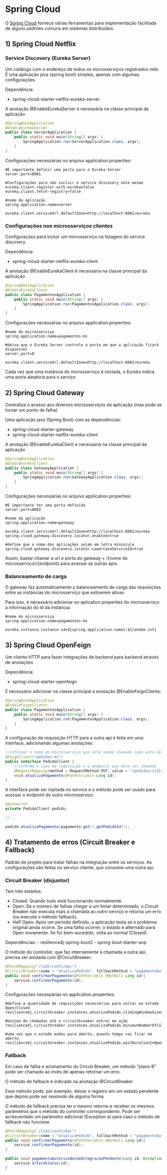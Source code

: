 # Spring Cloud

O [Spring Cloud](https://spring.io/projects/spring-cloud) fornece várias ferramentas para implementação facilitada de alguns padrões comuns em sistemas distribuídos.

## 1) Spring Cloud Netflix

### Service Discovery (Eureka Server)
Um catálogo com o endereço de todos os microsserviços registrados nele. 
É uma aplicação java (spring boot) simples, apenas com algumas configurações.

Dependência:
- spring-cloud-starter-netflix-eureka-server


A anotação @EnableEurekaServer é necessária na classe principal da aplicação
```java
@SpringBootApplication
@EnableEurekaServer
public class ServerApplication {
    public static void main(String[] args) {
        SpringApplication.run(ServerApplication.class, args);
    }
}
```

Configurações necessárias no arquivo application.properties:
```
#É importante definir uma porta para o Eureka Server
server.port=8081

#Configurações para não incluir o service discovery nele mesmo 
eureka.client.register-with-eureka=false
eureka.client.fetch-registry=false

#nome da aplicação
spring.application.name=server

eureka.client.serviceUrl.defaultZone=http://localhost:8081/eureka
```

### Configurações nos microsserviços clientes

Configurações para incluir um microsserviço na listagem do service discovery

Dependência:
- spring-cloud-starter-netflix-eureka-client

A anotação @EnableEurekaClient é necessária na classe principal da aplicação
```java
@SpringBootApplication
@EnableEurekaClient
public class PagamentosApplication {
    public static void main(String[] args) {
        SpringApplication.run(PagamentosApplication.class, args);
    }
}
```

Configurações necessárias no arquivo application.properties:
```
#nome do microsserviço
spring.application.name=pagamentos-ms

#deixa que o Eureka Server controle a porta em que a aplicação ficará disponível
server.port=0

eureka.client.serviceUrl.defaultZone=http://localhost:8081/eureka
```

Cada vez que uma instância do microsserviço é iniciada, o Eureka indica uma porta aleatória para o serviço

## 2) Spring Cloud Gateway

Centraliza o acesso aos diversos microsserviços da aplicação (mas pode se tornar um ponto de falha)

Uma aplicação java (Spring Boot) com as dependências:
- spring-cloud-starter-gateway
- spring-cloud-starter-netflix-eureka-client

A anotação @EnableEurekaClient é necessária na classe principal da aplicação
```java
@SpringBootApplication
@EnableEurekaClient
public class GatewayApplication {
    public static void main(String[] args) {
        SpringApplication.run(GatewayApplication.class, args);
    }
}
```

Configurações necessárias no arquivo application.properties:
```
#É importante ter uma porta definida
server.port=8082

#nome da aplicação
spring.application.name=gateway

eureka.client.serviceUrl.defaultZone=http://localhost:8081/eureka
spring.cloud.gateway.discovery.locator.enabled=true

#define que o nome das aplicações sejam em letra minúscula
spring.cloud.gateway.discovery.locator.LowerCaseServiceId=true
```

Assim, bastar chamar a url e porta do gateway  + /{nome do microsserviço}/{endpoint} para acessar as outras apis.

### Balanceamento de carga

O gateway faz automaticamente o balanceamento de carga das requisições entre as instâncias do microsserviço que estiverem ativas

Para isso, é necessário adicionar no aplication.properties do microsserviço a informação do id da instância:
```
#nome do microsserviço
spring.application.name=pagamentos-ms

eureka.instance.instance-id=${spring.application.name}:${random.int}
```

## 3) Spring Cloud OpenFeign

Um cliente HTTP para fazer integrações de backend para backend através de anotações

Dependência:
- spring-cloud-starter-openfeign

É necessário adicionar na classe principal a anotação @EnableFeignClients:
```java
@SpringBootApplication
@EnableFeignClients
public class PagamentosApplication {
    public static void main(String[] args) {
        SpringApplication.run(PagamentosApplication.class, args);
    }
}
```

A configuração da requisição HTTP para a outra api é feita em uma interface, adicionando algumas anotações:
```java
//informar o nome do microsserviço que está sendo chamado como está definido na variável spring.application.name
@FeignClient("pedidos-ms")
public interface PedidoClient {
    //informa o tipo da requisição e o endpoint que deve ser chamado
    @RequestMapping(method = RequestMethod.PUT, value = "/pedidos/{id}/pago")
    void atualizaPagamento(@PathVariable Long id);
}
```

A interface pode ser injetada no service e o método pode ser usado para acessar o endpoint do outro microsserviço
```java
@Autowired
private PedidoClient pedido;

//...

pedido.atualizaPagamento(pagamento.get().getPedidoId());
```


## 4) Tratamento de erros (Circuit Breaker e Fallback)

Padrão de projeto para tratar falhas na integração entre os serviços. As configurações são feitas no serviço cliente, que consome uma outra api.

### Circuit Breaker (disjuntor)

Tem três estados:
- Closed: Quando tudo está funcionando normalmente.
- Open: Se o número de falhas chegar a um limiar determinado, o Circuit Breaker não executa mais a chamada ao outro serviço e retorna um erro (ou executa o método fallback).
- Half Open: Após um período definido, a aplicação testa se o problema original ainda ocorre. Se uma falha ocorrer, o estado é alternado para Open novamente. Se for bem-sucedido, volta ao normal (Closed).

Dependências:
	- resilience4j-spring-boot2
	- spring-boot-starter-aop
    
O método do controller, que faz internamente a chamada a outra api, precisa ser anotada com @CircuitBreaker:
```java
@PatchMapping("/{id}/confirmar")
@CircuitBreaker(name = "atualizaPedido", fallbackMethod = "pagamentoAutorizadoComIntegracaoPendente")
public void confirmarPagamento(@PathVariable @NotNull Long id){
    service.confirmarPagamento(id);
}
```
	
Configurações necessárias no application.properties:
```
#define a quantidade de requisições necessárias para voltar ao estado Open/Closed
resilience4j.circuitbreaker.instances.atualizaPedido.slidingWindowSize=3

#mínimo de chamadas até o circuitbreaker entrar em ação
resilience4j.circuitbreaker.instances.atualizaPedido.minimunNumberOfCalls=2

#uma vez que o estado mudou para aberto, quanto tempo vai ficar em aberto
resilience4j.circuitbreaker.instances.atualizaPedido.waitDurationInOpenState=50s 
```

### Fallback

Em caso de falha e acionamento do Circuit Breaker, um método "plano B" pode ser chamado ao invés de apenas retornar um erro.

O método de fallback é indicado na anotação @CircuitBreaker

Esse método pode, por exemplo, deixar o registro em um estado pendente que depois pode ser resolvido de alguma forma.

O método de fallback precisa ter o mesmo retorno e receber os mesmos parâmetros que o método do controller correspondente. Pode ser acrescentado um parâmetro adicional (Exception e) para caso o método de fallback não funcione.

```java
@PatchMapping("/{id}/confirmar")
@CircuitBreaker(name = "atualizaPedido", fallbackMethod = "pagamentoAutorizadoComIntegracaoPendente")
public void confirmarPagamento(@PathVariable @NotNull Long id){
    service.confirmarPagamento(id);
}

public void pagamentoAutorizadoComIntegracaoPendente(Long id, Exception e){
    service.alteraStatus(id);
}
```
